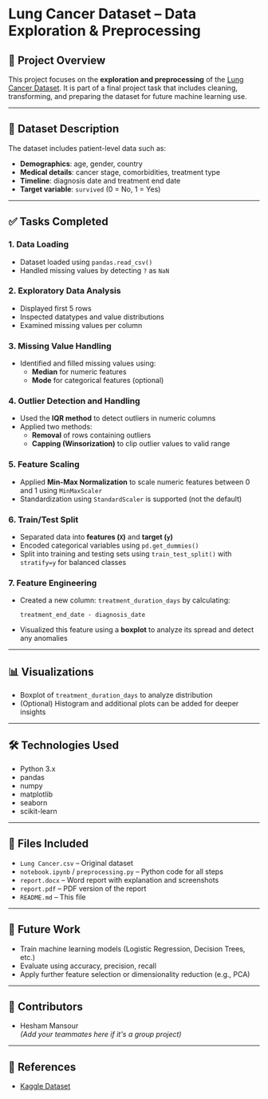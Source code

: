 
# Lung Cancer Dataset – Data Exploration & Preprocessing

## 📌 Project Overview

This project focuses on the **exploration and preprocessing** of the [Lung Cancer Dataset](https://www.kaggle.com/datasets/khwaishsaxena/lung-cancer-dataset). It is part of a final project task that includes cleaning, transforming, and preparing the dataset for future machine learning use.

---

## 📁 Dataset Description

The dataset includes patient-level data such as:

- **Demographics**: age, gender, country
- **Medical details**: cancer stage, comorbidities, treatment type
- **Timeline**: diagnosis date and treatment end date
- **Target variable**: `survived` (0 = No, 1 = Yes)

---

## ✅ Tasks Completed

### 1. **Data Loading**
- Dataset loaded using `pandas.read_csv()`
- Handled missing values by detecting `?` as `NaN`

### 2. **Exploratory Data Analysis**
- Displayed first 5 rows
- Inspected datatypes and value distributions
- Examined missing values per column

### 3. **Missing Value Handling**
- Identified and filled missing values using:
  - **Median** for numeric features
  - **Mode** for categorical features (optional)

### 4. **Outlier Detection and Handling**
- Used the **IQR method** to detect outliers in numeric columns
- Applied two methods:
  - **Removal** of rows containing outliers
  - **Capping (Winsorization)** to clip outlier values to valid range

### 5. **Feature Scaling**
- Applied **Min-Max Normalization** to scale numeric features between 0 and 1 using `MinMaxScaler`
- Standardization using `StandardScaler` is supported (not the default)

### 6. **Train/Test Split**
- Separated data into **features (`X`)** and **target (`y`)**
- Encoded categorical variables using `pd.get_dummies()`
- Split into training and testing sets using `train_test_split()` with `stratify=y` for balanced classes

### 7. **Feature Engineering**
- Created a new column: `treatment_duration_days` by calculating:
  ```
  treatment_end_date - diagnosis_date
  ```
- Visualized this feature using a **boxplot** to analyze its spread and detect any anomalies

---

## 📊 Visualizations

- Boxplot of `treatment_duration_days` to analyze distribution
- (Optional) Histogram and additional plots can be added for deeper insights

---

## 🛠 Technologies Used

- Python 3.x
- pandas
- numpy
- matplotlib
- seaborn
- scikit-learn

---

## 📂 Files Included

- `Lung Cancer.csv` – Original dataset
- `notebook.ipynb` / `preprocessing.py` – Python code for all steps
- `report.docx` – Word report with explanation and screenshots
- `report.pdf` – PDF version of the report
- `README.md` – This file

---

## 🧠 Future Work

- Train machine learning models (Logistic Regression, Decision Trees, etc.)
- Evaluate using accuracy, precision, recall
- Apply further feature selection or dimensionality reduction (e.g., PCA)

---

## 👥 Contributors

- Hesham Mansour  
*(Add your teammates here if it's a group project)*

---

## 📎 References

- [Kaggle Dataset](https://www.kaggle.com/datasets/khwaishsaxena/lung-cancer-dataset)

